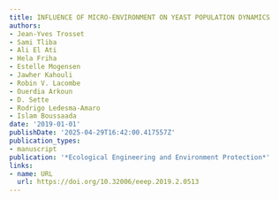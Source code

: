 ```yaml
---
title: INFLUENCE OF MICRO-ENVIRONMENT ON YEAST POPULATION DYNAMICS
authors:
- Jean‐Yves Trosset
- Sami Tliba
- Ali El Ati
- Hela Friha
- Estelle Mogensen
- Jawher Kahouli
- Robin V. Lacombe
- Ouerdia Arkoun
- D. Sette
- Rodrigo Ledesma‐Amaro
- Islam Boussaada
date: '2019-01-01'
publishDate: '2025-04-29T16:42:00.417557Z'
publication_types:
- manuscript
publication: '*Ecological Engineering and Environment Protection*'
links:
- name: URL
  url: https://doi.org/10.32006/eeep.2019.2.0513
---
```

